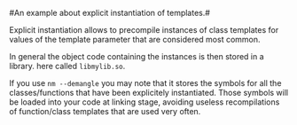 #An example about explicit instantiation of templates.#

Explicit instantiation allows to precompile instances of class templates
for values of the template parameter that are considered most common. 

In general the object code containing the instances is then stored in a library.
here called `libmylib.so`.

If you use `nm --demangle` you may note that it stores the symbols for
all the classes/functions that have been explicitely
instantiated. Those symbols will be loaded into your code at linking
stage, avoiding useless recompilations of function/class templates that are
used very often.
